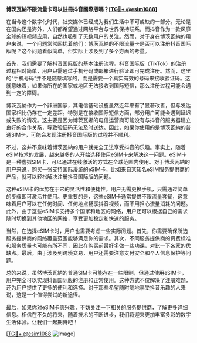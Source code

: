 **博茨瓦納不限流量卡可以註冊抖音國際版嗎？[[TG💪+ @esim1088](https://t.me/s/esim1088)]**

在当今这个数字化时代，社交媒体已经成为我们生活中不可或缺的一部分。无论是在国内还是海外，人们都希望通过网络平台与世界保持联系，而抖音作为一款风靡全球的短视频应用，自然也吸引了无数用户的关注。然而，对于身在博茨瓦納的用户来说，一个问题常常困扰着他们：博茨瓦納的不限流量卡是否可以注册抖音国际版呢？这个问题看似简单，但实际上涉及到了多个方面的考量。

首先，我们需要了解抖音国际版的基本注册流程。抖音国际版（TikTok）的注册过程相对简单，用户只需通过手机号码或邮箱进行验证即可完成注册。然而，这里的“手机号码”并不是随意填写的，而是需要一个真实有效的号码来接收验证码。这就意味着，如果你所在的国家或地区无法接收到国际短信，那么注册过程可能会遇到一定的障碍。

博茨瓦納作为一个非洲国家，其电信基础设施虽然近年来有了显著改善，但与发达国家相比仍存在一定差距。特别是在接收国际短信方面，部分用户可能会遇到延迟或失败的情况。这主要是因为博茨瓦娜的电信运营商可能没有与抖音的服务器建立良好的合作关系，导致验证码无法及时送达。因此，如果你使用的是博茨瓦納的普通SIM卡，可能会发现注册抖音国际版的过程并不顺利。

不过，这并不意味着博茨瓦納的用户就完全无法享受抖音的乐趣。事实上，随着eSIM技术的发展，越来越多的人开始选择使用eSIM卡来解决这一问题。eSIM卡是一种虚拟SIM卡，可以通过在线激活的方式在全球范围内使用。对于博茨瓦納的用户来说，购买一张支持国际漫游的eSIM卡，比如来自某知名eSIM服务提供商的产品，就可以轻松解决注册抖音国际版的问题。

这种eSIM卡的优势在于它的灵活性和便捷性。用户无需更换手机，只需通过简单的步骤即可激活并使用。更重要的是，这些eSIM卡通常提供不限流量套餐，这意味着用户可以在任何时间、任何地点畅享抖音视频，而不用担心流量消耗的问题。此外，由于这些eSIM卡支持多个国家和地区的网络，用户还可以根据自己的需求随时切换到其他地区的网络，享受更加稳定和快速的服务。

当然，在选择eSIM卡时，用户也需要考虑一些实际问题。首先，你需要确保所选服务提供商的网络覆盖范围能够满足你的需求。其次，不同服务提供商的资费标准和服务质量也可能有所不同，因此在购买前最好多做一些功课，对比一下各家的优缺点。最后，由于涉及到跨境交易，用户还需要注意支付安全和个人信息保护等问题。

总的来说，虽然博茨瓦納的普通SIM卡可能存在一些限制，但通过使用eSIM卡，用户完全可以实现抖音国际版的注册和正常使用。这种方式不仅解决了注册难题，还为用户提供了更多的便利和选择。对于那些希望随时随地享受抖音乐趣的人来说，这是一个值得尝试的新途径。

最后，如果你对eSIM卡感兴趣，不妨关注一下相关的服务提供商，了解更多详细信息。相信在不久的将来，随着技术的不断进步，我们将迎来更加丰富多彩的数字生活体验。让我们一起期待吧！

[[TG💪+ @esim1088](https://t.me/s/esim1088) ![Image](https://i.postimg.cc/4NQfJmqS/Snipaste-2025-05-13-00-14-12.png)]